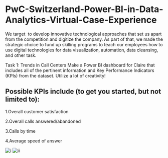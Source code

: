 # PwC-Switzerland-Power-BI-in-Data-Analytics-Virtual-Case-Experience
We target  to develop innovative technological approaches that set us apart from the competition and digitize the company. As part of that, we made the strategic choice to fund
up skilling programs to teach our employees how to use digital technologies for data visualization, automation, data cleansing, and other task.

Task 1: Trends in Call Centers  Make a Power BI dashboard for Claire that includes all of the pertinent information and Key Performance Indicators (KPIs) from the dataset.  Utilize a
lot of creativity!

## Possible KPIs include (to get you started, but not limited to):

1.Overall customer satisfaction

2.Overall calls answered/abandoned

3.Calls by time

4.Average speed of answer

![i](https://github.com/user-attachments/assets/358a35dd-fd6e-44d5-94fb-37bb709cd264)
![ii](https://github.com/user-attachments/assets/96f9d41e-7ef6-4211-a89d-9052c38b0a9c)




